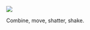 ![](https://db-feed.s3.amazonaws.com/legacy/gif-2021-01-01_18-40-46@2x-1609544934.gif)

Combine, move, shatter, shake. 
